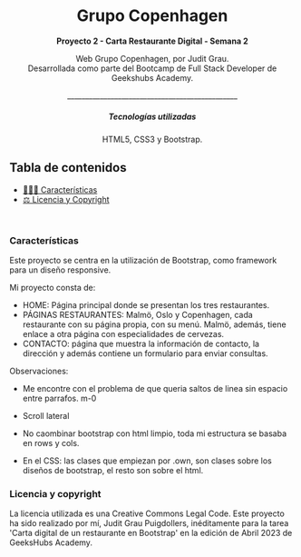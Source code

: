 <h1 align="center"> Grupo Copenhagen</h1>


__<p align="center">Proyecto 2 - Carta Restaurante Digital - Semana 2</p>__

<p align="center">Web Grupo Copenhagen, por Judit Grau.
<br>
Desarrollada como parte del Bootcamp de Full Stack Developer de Geekshubs Academy.</p>
<p align="center">_______________________________________________</p>


<h5 align="center"> Tecnologías utilizadas</h1>

<p align="center">HTML5, CSS3 y Bootstrap.

## Tabla de contenidos

- [👩🏻‍💻 Características](#Características)
- [⚖️ Licencia y Copyright](#licencia-y-copyright)
<br>

### Características 

Este proyecto se centra en la utilización de Bootstrap, como framework para un diseño responsive.

Mi proyecto consta de:

- HOME: Página principal donde se presentan los tres restaurantes.
- PÁGINAS RESTAURANTES: Malmö, Oslo y Copenhagen, cada restaurante con su página propia, con su menú. Malmö, además, tiene enlace a otra página con especialidades de cervezas.
- CONTACTO: página que muestra la información de contacto, la dirección y además contiene un formulario para enviar consultas.

Observaciones: 
- Me encontre con el problema de que queria saltos de linea sin espacio entre parrafos. m-0
- Scroll lateral 
- No caombinar bootstrap con html limpio, toda mi estructura se basaba en rows y cols.

- En el CSS: las clases que empiezan por .own, son clases sobre los diseños de bootstrap, el resto son sobre el html. 

### Licencia y copyright
La licencia utilizada es una Creative Commons Legal Code.
Este proyecto ha sido realizado por mí, Judit Grau Puigdollers, inéditamente para la tarea 'Carta digital de un restaurante en Bootstrap' en la edición de Abril 2023 de GeeksHubs Academy.





